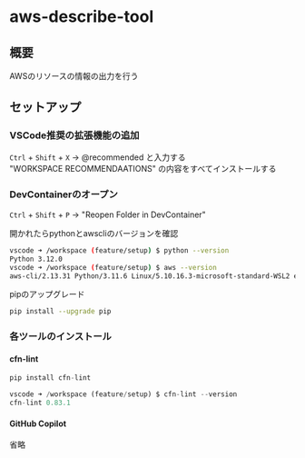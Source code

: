 # aws-describe-tool

## 概要

AWSのリソースの情報の出力を行う

## セットアップ

### VSCode推奨の拡張機能の追加

`Ctrl` + `Shift` + `X` → @recommended と入力する  
"WORKSPACE RECOMMENDAATIONS" の内容をすべてインストールする

### DevContainerのオープン

`Ctrl` + `Shift` + `P` → "Reopen Folder in DevContainer"

開かれたらpythonとawscliのバージョンを確認

```bash
vscode ➜ /workspace (feature/setup) $ python --version
Python 3.12.0
vscode ➜ /workspace (feature/setup) $ aws --version
aws-cli/2.13.31 Python/3.11.6 Linux/5.10.16.3-microsoft-standard-WSL2 exe/x86_64.debian.11 prompt/off
```

pipのアップグレード

```bash 
pip install --upgrade pip
```

### 各ツールのインストール

#### cfn-lint

```python
pip install cfn-lint

vscode ➜ /workspace (feature/setup) $ cfn-lint --version
cfn-lint 0.83.1
```

#### GitHub Copilot

省略
